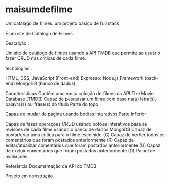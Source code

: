 # maisumdefilme
Um catálago de filmes.   um projeto básico de full stack

É um site de Catálogo de Filmes

Descrição :

Um site de catálogo de filmes usando a API TMDB que permite ao usuário fazer CRUD nas críticas de cada filme.

tecnologias :

HTML, CSS, JavaScript (Front-end)
Expresso: Node.js Framework (back-end)
MongoDB (banco de dados)

Características
Contém uma vasta coleção de filmes da API The Movie Database (TMDB)
Capaz de pesquisar um filme com base na(s) letra(s), palavra(s) ou frase(s) do título
Parte do topo

Capaz de mudar de página usando botões interativos
Parte Inferior

Capaz de fazer operações CRUD usando botões interativos para as revisões de cada filme usando o banco de dados MongoDB
Capaz de postar/criar uma crítica para o filme escolhido (C)
Capaz de ver/ler todos os comentários que foram postados anteriormente (R)
Capaz de editar/atualizar comentários que foram postados anteriormente (U)
Capaz de excluir comentários que foram postados anteriormente (D)
Painel de avaliações

Referência
Documentação da API do TMDB

Projeto em construção
